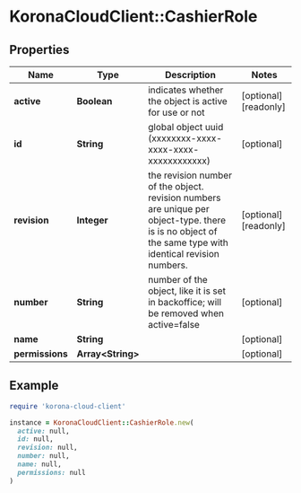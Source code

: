 # KoronaCloudClient::CashierRole

## Properties

| Name | Type | Description | Notes |
| ---- | ---- | ----------- | ----- |
| **active** | **Boolean** | indicates whether the object is active for use or not | [optional][readonly] |
| **id** | **String** | global object uuid (xxxxxxxx-xxxx-xxxx-xxxx-xxxxxxxxxxxx) | [optional] |
| **revision** | **Integer** | the revision number of the object. revision numbers are unique per object-type. there is is no object of the same type with identical revision numbers. | [optional][readonly] |
| **number** | **String** | number of the object, like it is set in backoffice; will be removed when active&#x3D;false | [optional] |
| **name** | **String** |  | [optional] |
| **permissions** | **Array&lt;String&gt;** |  | [optional] |

## Example

```ruby
require 'korona-cloud-client'

instance = KoronaCloudClient::CashierRole.new(
  active: null,
  id: null,
  revision: null,
  number: null,
  name: null,
  permissions: null
)
```

